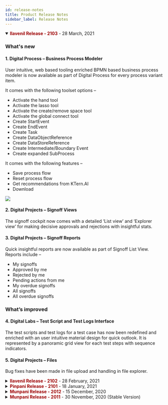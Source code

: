 ```yaml
---
id: release-notes
title: Product Release Notes
sidebar_label: Release Notes
---
```


<details open>
   <summary>
      <span style="color:#9d0102">
         <b>Ilavenil Release - 2103</b>
      </span> -
      28 March, 2021
   </summary>
   
### What's new
#### 1. Digital Process – Business Process Modeler
User intuitive, web based tooling enriched BPMN based business process modeler is now available as part of Digital Process for every process variant item.

It comes with the following toolset options –

-  Activate the hand tool
-  Activate the lasso tool
-  Activate the create/remove space tool
-  Activate the global connect tool
-  Create StartEvent
-  Create EndEvent
-  Create Task
-  Create DataObjectReference
-  Create DataStoreReference
-  Create Intermediate/Boundary Event
-  Create expanded SubProcess

It comes with the following features –

-  Save process flow
-  Reset process flow
-  Get recommendations from KTern.AI
-  Download

![](https://storage.googleapis.com/ktern-public-files/images/ilavenil-2.png)

#### 2. Digital Projects – Signoff Views

The signoff cockpit now comes with a detailed ‘List view’ and ‘Explorer view’ for making decisive approvals and rejections with insightful stats.

#### 3. Digital Projects – Signoff Reports

Quick insightful reports are now available as part of Signoff List View. Reports include –

-  My signoffs
-  Approved by me
-  Rejected by me
-  Pending actions from me
-  My overdue signoffs
-  All signoffs
-  All overdue signoffs

### What’s improved

#### 4. Digital Labs – Test Script and Test Logs Interface

The test scripts and test logs for a test case has now been redefined and enriched with an user intuitive material design for quick outlook. It is represented by a panoramic grid view for each test steps with sequence indicators.

#### 5. Digital Projects – Files

Bug fixes have been made in file upload and handling in file explorer.

</details>

<details close>
   <summary>
      <span style="color:#9d0102">
         <b>Ilavenil Release - 2102</b>
      </span> -
      28 February, 2021
   </summary>
   
### What's new
#### 1. Digital Maps – Business Transformation
The business transformation insights are now available for all the SAP specified, standard industry verticals

#### 2. Digital Maps – Seamless user experience upon different version and assessment hub transitions

Automated assessment for different S/4HANA on-premise versions, predominantly n and n-1 versions (for instance S/4HANA 2020, S/4HANA 1909) will have improved transitions between versions. This also includes seamless navigation between different assessment hubs, with the last viewed assessment saved for better user experience.

![](https://storage.googleapis.com/ktern-public-files/images/ilavenil-1.png)

### What’s improved

#### 3. Digital Maps – Custom Objects Assessment

Custom object impact analysis on S/4HANA system conversion now includes both the impacted main code object and impacted sub code object (different program types) in the list view of the results with respective impacted line numbers.

</details>

<details close>
   <summary>
      <span style="color:#9d0102">
         <b>Pinpani Release - 2101</b>
      </span> -
      18 January, 2021
   </summary>
   
   Happy New Year, everyone… We’re back after the holidays with some cool features and improvements.

### What's new

#### 1. Interlinking between Workitems and Processes

Oftentimes, the System Integrator would run an SAP S/4HANA project with ACTIVATE methodology and the Custom would have a set of Business Processes that he/she must be map into SAP. With this feature, you can combine your Processes with SAP ACTIVATE methodology. You can holistically view all your Processes being mapped to SAP ACTIVATE in a single screen or dashboard.

Did we use too many jargons there? Okay, in simple terms, here are some examples of what you can do with this new feature.

-  Have a look at the different tasks against a single process item
-  Find out the issues and its respective status against a single process item
-  Find out the test cases against a single process item
-  Go through the meetings, files and bugs against a single process item

#### 2. Workbooks within GSI

You don’t have to manage with just tables anymore. We’ve brought in the Workbook feature within GSI. In other words, you can perform activities such as bulk-upload and bulk-edit within the Global Scope Items Catalogue.

#### 3. Sign-offs update

There are quite a few updates that we’ve brought in within the Sign-Off cockpit.

-  You can create custom labels for each sign-off item and group it according to these labels. For example, you can create custom labels for process-specific sign-offs, fit-gap analysis related sign-offs, closure specific sign-offs and then view them as and when required

-  We’ve also brought in a hierarchical view of all the stakeholders who must approve a sign-off item. And also, a summary of who has and hasn’t approved that particular sign-off

<img src="https://storage.googleapis.com/ktern-public-files/images/signoff.png" alt="Signoff Wizard" />

### Improvements and Bug fixes

-  In ‘My Workspace’ by just hovering over a particular task, or any workitem for that matter, you can find out the ‘Work Package’ and ‘Parent’ that particular task belongs to. So, you no longer have to go into a particular task to find out its context.

-  There are a few improvements and fixes in the Control Center in terms of adding and deleting risk items

-  In the Timeline, we have introduced the ‘Participants’ column. So, you can add, update, bulk-update the participants against each task

-  You can now clone any sign-off item for quick creation of similar sign off items
</details>

<details close>
<summary>
<span style="color:#9d0102">
    <b>Munpani Release - 2012</b>
</span> -
15 December, 2020
</summary>

### What’s improved

1. <strong>The Sign-Off Cockpit:</strong> That’s right. The Sign-off cockpit is one of the most happening places within the KTern application. That’s why we heard all your feedback and made it a lot better.

   -  The sign-off stakeholder can now request the sign-off creator for re-approvals. So, say goodbye to those follow-up emails and new sign-off requests
   -  The sign-off approver can reject a sign-off item with comments. No more breaking your head on why a particular item was not approved
   -  You can have a more controlled approval mechanism per sign-off item. Meaning, the L2 level approvers can sign-off an item without all the L1 level approvers signing-off the item. Brings in more transparency and a lot less hassles

2. <strong>Digital Process Cockpit:</strong> It’s just with the previous update that we released the much-awaited Industry-specific Global Scope Items (GSI) Cockpit. We have enhanced it further and added filters and table views in the Catalog to make your experience better and smoother.

### Improvements and Bug fixes

1. You might have to attend several meetings during the course of the project, and some of these meetings may be similar. Therefore, you can simply duplicate the summary section of similar meetings. It can save up a lot of time writing those boring meeting notes

2. Have complete control over the kind of notifications that you get from KTern. We now allow the users to set and edit their notification preferences

3. <strong>Bug Fix: </strong> Sometimes, when had to open a particular workitem in a new tab, KTern would have asked you to login again. That’s annoying, right? So, we fixed that issue. Everything should be running smoother now.

</details>

<details close>
<summary>
<span style="color:#9d0102">
    <b>Munpani Release - 2011</b>
</span> -
30 November, 2020 (Stable Version)
</summary>

### What’s new

1. <b>Industry-specific Digital Process Automation</b> - With this update, we have released the much-awaited Global Scope Items (GSI) Cockpit. With the help of KTern, you can now generate Industry-specific automated SAP processes aligned with SAP Model Company standards and Industry 4.0 guidelines. It will help you to streamline your process planning, implementation, and monitoring. The cockpit itself consists of:

   1. <b><i>Process Catalogue</i></b>
      -  Manage the Scope Items for a connected SAP landscape
      -  Add / Edit / Remove any process item at any level
      -  Search, filter and view the hierarchy of process items
   2. <b><i>Process Components</i></b>
      -  Create, Edit, Remove, Search and filter Process Components
   3. <b><i>Process Item Wizard</i></b>
      -  The one-stop place for all the information about a Process Item
      -  Download, edit and customize the Business Process Master List
      -  Add and link Processes to a Component

2. <b>Custom Code Impact Analysis for S/4HANA 2020</b> - Custom Code remediation is a crucial step in S/4HANA transformations. With this update, you can now analyze the impact of moving your custom code to the latest SAP S/4HANA 2020

3. <b>Integration with Google Chatroom and MS Teams</b> - We have integrated KTern with Google Chatroom and Microsoft Teams. You can now get automatic daily updates regarding your tasks, issues, testcases and tickets in these platforms as well

4. <b>Documents Download</b> – Say Goodbye to those meeting recordings and MoMs. You can now download them automatically from KTern in your own template. You can also download your tasks, issues, testcases, sign-offs and much more. Basically, anything and everything is available for download.

5. <b>KTern.AI Help Center</b> - With the all new KTern.AI Help Center, you can now raise your tickets or queries from within your KTern application. We’ll make sure that we respond to them within 4 business hours

### Improvements

1. You can now switch between different versions of the Digital Maps assessment dashboard based on SAP S/4HANA versions with just a click of a button

2. Sign-offs is the one place where most debates, discussions and tussles take place. That’s why we have added the Discussions and Files tab in the Sign-Off wizard

3. If you found yourself searching for files that you upload in various tasks, meetings and sign-offs, and ended up wasting a lot of time without any success, worry not. You can now find all these files in the ‘Files Repository’ under Project Hub

4. Missing deadlines and Call-to-Actions is always awkward. Now, KTern will automatically send an email whenever a CTA is assigned to you. So, you don’t have to worry about overdue CTAs anymore

5. Created a task, issue or milestone by mistake? We heard you. You don’t have to find a work-around anymore, You can simply delete them.

</details>
